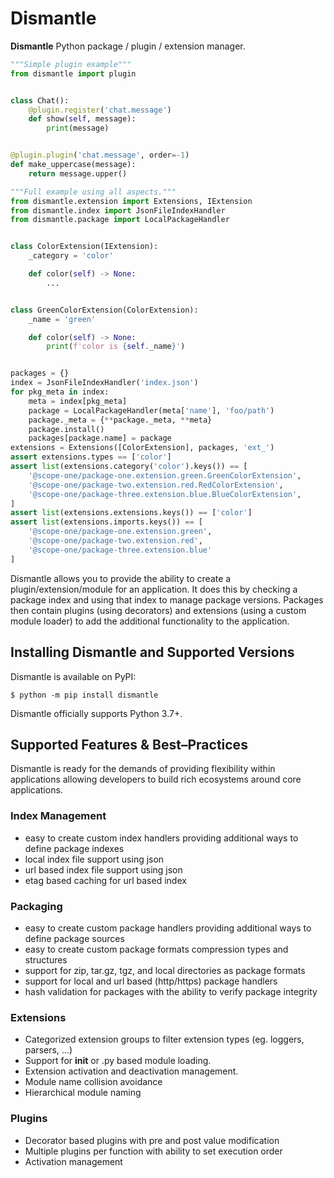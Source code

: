# Dismantle

**Dismantle** Python package / plugin / extension manager.

```python
"""Simple plugin example"""
from dismantle import plugin


class Chat():
    @plugin.register('chat.message')
    def show(self, message):
        print(message)


@plugin.plugin('chat.message', order=-1)
def make_uppercase(message):
    return message.upper()

```

```python
"""Full example using all aspects."""
from dismantle.extension import Extensions, IExtension
from dismantle.index import JsonFileIndexHandler
from dismantle.package import LocalPackageHandler


class ColorExtension(IExtension):
    _category = 'color'

    def color(self) -> None:
        ...


class GreenColorExtension(ColorExtension):
    _name = 'green'

    def color(self) -> None:
        print(f'color is {self._name}')


packages = {}
index = JsonFileIndexHandler('index.json')
for pkg_meta in index:
    meta = index[pkg_meta]
    package = LocalPackageHandler(meta['name'], 'foo/path')
    package._meta = {**package._meta, **meta}
    package.install()
    packages[package.name] = package
extensions = Extensions([ColorExtension], packages, 'ext_')
assert extensions.types == ['color']
assert list(extensions.category('color').keys()) == [
    '@scope-one/package-one.extension.green.GreenColorExtension',
    '@scope-one/package-two.extension.red.RedColorExtension',
    '@scope-one/package-three.extension.blue.BlueColorExtension',
]
assert list(extensions.extensions.keys()) == ['color']
assert list(extensions.imports.keys()) == [
    '@scope-one/package-one.extension.green',
    '@scope-one/package-two.extension.red',
    '@scope-one/package-three.extension.blue'
]
```

Dismantle allows you to provide the ability to create a plugin/extension/module for an application.
It does this by checking a package index and using that index to manage package versions. Packages
then contain plugins (using decorators) and extensions (using a custom module loader) to add the
additional functionality to the application.

## Installing Dismantle and Supported Versions

Dismantle is available on PyPI:

```console
$ python -m pip install dismantle
```

Dismantle officially supports Python 3.7+.

## Supported Features & Best–Practices

Dismantle is ready for the demands of providing flexibility within applications allowing developers
to build rich ecosystems around core applications.

### Index Management

- easy to create custom index handlers providing additional ways to define package indexes
- local index file support using json
- url based index file support using json
- etag based caching for url based index

### Packaging

- easy to create custom package handlers providing additional ways to define package sources
- easy to create custom package formats compression types and structures
- support for zip, tar.gz, tgz, and local directories as package formats
- support for local and url based (http/https) package handlers
- hash validation for packages with the ability to verify package integrity

### Extensions

- Categorized extension groups to filter extension types (eg. loggers, parsers, ...)
- Support for __init__ or .py based module loading.
- Extension activation and deactivation management.
- Module name collision avoidance
- Hierarchical module naming

### Plugins

- Decorator based plugins with pre and post value modification
- Multiple plugins per function with ability to set execution order
- Activation management
